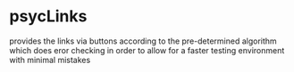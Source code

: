 # psycLinks
provides the links via buttons according to the pre-determined algorithm which does eror checking in order to allow for a faster testing environment with minimal mistakes
